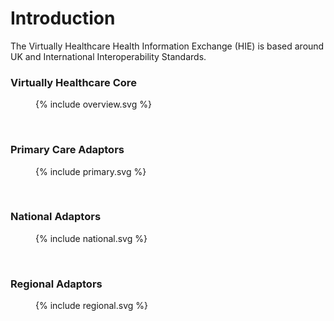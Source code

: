 # Introduction

The Virtually Healthcare Health Information Exchange (HIE) is based around UK and International Interoperability Standards.

### Virtually Healthcare Core

<figure>{% include overview.svg %}</figure>
<br clear="all"/>

### Primary Care Adaptors

<figure>{% include primary.svg %}</figure>
<br clear="all"/>

### National Adaptors

<figure>{% include national.svg %}</figure>
<br clear="all"/>

### Regional Adaptors

<figure>{% include regional.svg %}</figure>
<br clear="all"/>
